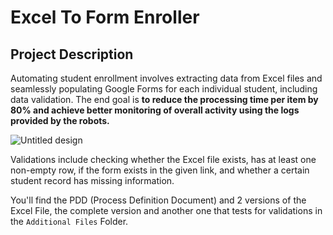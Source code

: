 # Excel To Form Enroller
## Project Description
Automating student enrollment involves extracting data from Excel files and seamlessly populating Google Forms for each individual student, including data validation. The end goal is **to reduce the processing time per item by 80% and achieve better monitoring of overall activity using the logs provided by the robots.**

![Untitled design](https://github.com/yehiarasheed/Excel-To-Form-Enroller/assets/157399068/4598b44e-b21d-4d4e-9004-efa68fad739c)

 Validations include checking whether the Excel file exists, has at least one non-empty row, if the form exists in the given link, and whether a certain student record has missing information.

 You'll find the PDD (Process Definition Document) and 2 versions of the Excel File, the complete version and another one that tests for validations in the  `Additional Files` Folder.
